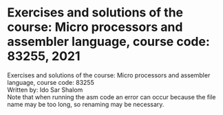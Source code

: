 # Exercises and solutions of the course: Micro processors and assembler language, course code: 83255, 2021 <br />
Exercises and solutions of the course: Micro processors and assembler language, course code: 83255 <br />
Written by: Ido Sar Shalom <br />
Note that when running the asm code an error can occur because the file name may be too long, so renaming may be necessary.
